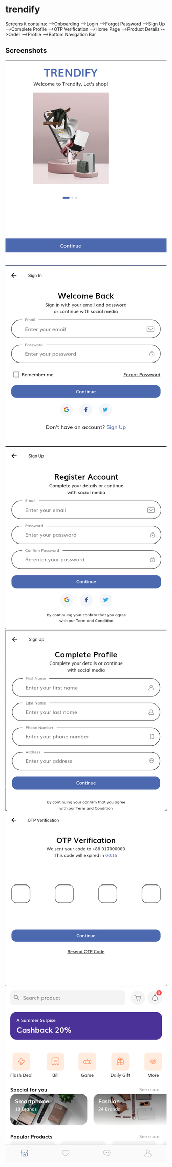 # trendify
Screens it contains:
-->Onboarding
-->Login
-->Forgot Password
-->Sign Up
-->Complete Profile
-->OTP Verification
-->Home Page
-->Product Details
-->Order
-->Profile
-->Bottom Navigation Bar 

## Screenshots
![img_4.png](img_4.png)
![img_5.png](img_5.png)
![img_6.png](img_6.png)
![img_7.png](img_7.png)
![img_8.png](img_8.png)
![img_9.png](img_9.png)




